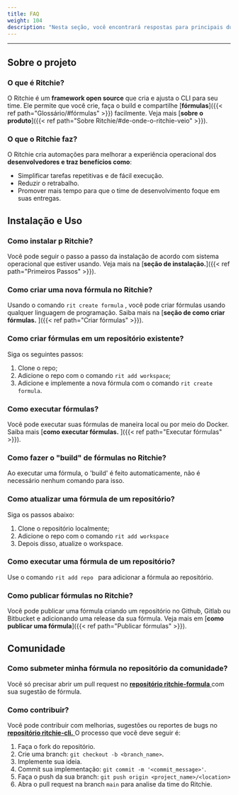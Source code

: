 ```yaml
---
title: FAQ
weight: 104
description: "Nesta seção, você encontrará respostas para principais dúvidas sobre Ritchie."
---
```


---

## **Sobre o projeto**

### **O que é Ritchie?**

O Ritchie é um **framework open source** que cria e ajusta o CLI para seu time. Ele permite que você crie, faça o build e compartilhe [**fórmulas**]({{< ref path="Glossário/#fórmulas" >}}) facilmente. Veja mais [**sobre o produto**]({{< ref path="Sobre Ritchie/#de-onde-o-ritchie-veio" >}}).

### **O que o Ritchie faz?**

O Ritchie cria automações para melhorar a experiência operacional dos **desenvolvedores e traz benefícios como**:

- Simplificar tarefas repetitivas e de fácil execução.
- Reduzir o retrabalho.
- Promover mais tempo para que o time de desenvolvimento foque em suas entregas.

## **Instalação e Uso**

### **Como instalar p Ritchie?**

Você pode seguir o passo a passo da instalação de acordo com sistema operacional que estiver usando. Veja mais na [**seção de instalação.**]({{< ref path="Primeiros Passos" >}}).

### **Como criar uma nova fórmula no Ritchie?**

Usando o comando `rit create formula` , você pode criar fórmulas usando qualquer linguagem de programação. Saiba mais na [**seção de como criar fórmulas.** ]({{< ref path="Criar fórmulas" >}}).

### **Como criar fórmulas em um repositório existente?**

Siga os seguintes passos:

1. Clone o repo;
2. Adicione o repo com o comando `rit add workspace`;
3. Adicione e implemente a nova fórmula com o comando `rit create formula`.

### **Como executar fórmulas?**

Você pode executar suas fórmulas de maneira local ou por meio do Docker. Saiba mais [**como executar fórmulas.** ]({{< ref path="Executar fórmulas" >}}).

### **Como fazer o "build" de fórmulas no Ritchie?**

Ao executar uma fórmula, o 'build' é feito automaticamente, não é necessário nenhum comando para isso.

### **Como atualizar uma fórmula de um repositório?**

Siga os passos abaixo:

1. Clone o repositório localmente;
2. Adicione o repo com o comando `rit add workspace`
3. Depois disso, atualize o workspace.

### **Como executar uma fórmula de um repositório?**

Use o comando `rit add repo ` para adicionar a fórmula ao repositório.

### **Como publicar fórmulas no Ritchie?**

Você pode publicar uma fórmula criando um repositório no Github, Gitlab ou Bitbucket e adicionando uma release da sua fórmula. Veja mais em [**como publicar uma fórmula**]({{< ref path="Publicar fórmulas" >}}).

## **Comunidade**

### **Como submeter minha fórmula no repositório da comunidade?**

Você só precisar abrir um pull request no [**repositório ritchie-formula** ](https://github.com/ZupIT/ritchie-formulas) com sua sugestão de fórmula.

### **Como contribuir?**

Você pode contribuir com melhorias, sugestões ou reportes de bugs no [**repositório ritchie-cli.** ](https://github.com/ZupIT/ritchie-cli) O processo que você deve seguir é:

1. Faça o fork do repositório.
2. Crie uma branch: `git checkout -b <branch_name>`.
3. Implemente sua ideia.
4. Commit sua implementação: `git commit -m '<commit_message>'`.
5. Faça o push da sua branch: `git push origin <project_name>/<location>`
6. Abra o pull request na branch `main` para analise da time do Ritchie.
